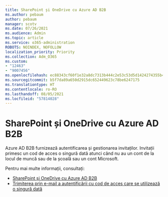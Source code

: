```yaml
---
title: SharePoint și OneDrive cu Azure AD B2B
ms.author: pebaum
author: pebaum
manager: scotv
ms.date: 07/26/2021
ms.audience: Admin
ms.topic: article
ms.service: o365-administration
ROBOTS: NOINDEX, NOFOLLOW
localization_priority: Priority
ms.collection: Adm_O365
ms.custom:
- "12463"
- "9007456"
ms.openlocfilehash: ec88343cf60f1e32a8dc7313b444c2e53c53d5d1424274355b4c96042f0dc629
ms.sourcegitcommit: b5f7da89a650d2915dc652449623c78be6247175
ms.translationtype: HT
ms.contentlocale: ro-RO
ms.lasthandoff: 08/05/2021
ms.locfileid: "57814028"
---
```

# <a name="sharepoint-and-onedrive-integration-with-azure-ad-b2b"></a>SharePoint și OneDrive cu Azure AD B2B

Azure AD B2B furnizează autentificarea și gestionarea invitaților. Invitații primesc un cod de acces o singură dată atunci când nu au un cont de la locul de muncă sau de la școală sau un cont Microsoft.

Pentru mai multe informații, consultați: 

- [SharePoint și OneDrive cu Azure AD B2B](/sharepoint/sharepoint-azureb2b-integration)
- [Trimiterea prin e-mail a autentificării cu cod de acces care se utilizează o singură dată](/azure/active-directory/external-identities/one-time-passcode)

